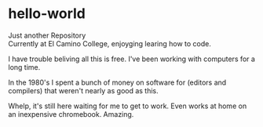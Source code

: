 # hello-world
Just another Repository\
Currently at El Camino College, enjoyging learing how to code.  

I have trouble beliving all this is free.  I've been working with computers for a long time.  

In the 1980's I spent a bunch of money on software for (editors and compilers) that weren't nearly as good as this. 


Whelp, it's still here waiting for me to get to work.  Even works at home on an inexpensive chromebook.  Amazing.  
